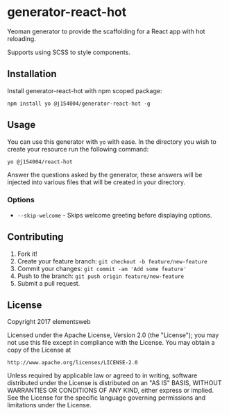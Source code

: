 # generator-react-hot
Yeoman generator to provide the scaffolding for a React app with hot reloading.

Supports using SCSS to style components.

## Installation
Install generator-react-hot with npm scoped package:

```
npm install yo @j154004/generator-react-hot -g
```

## Usage
You can use this generator with `yo` with ease. In the directory you wish to create your resource run the following command:

```
yo @j154004/react-hot
```

Answer the questions asked by the generator, these answers will be injected into various files that will be created in your directory.

### Options
- `--skip-welcome` - Skips welcome greeting before displaying options.

## Contributing
1. Fork it!
2. Create your feature branch: `git checkout -b feature/new-feature`
3. Commit your changes: `git commit -am 'Add some feature'`
4. Push to the branch: `git push origin feature/new-feature`
5. Submit a pull request.

## License
Copyright 2017 elementsweb

Licensed under the Apache License, Version 2.0 (the "License");
you may not use this file except in compliance with the License.
You may obtain a copy of the License at

    http://www.apache.org/licenses/LICENSE-2.0

Unless required by applicable law or agreed to in writing, software
distributed under the License is distributed on an "AS IS" BASIS,
WITHOUT WARRANTIES OR CONDITIONS OF ANY KIND, either express or implied.
See the License for the specific language governing permissions and
limitations under the License.
